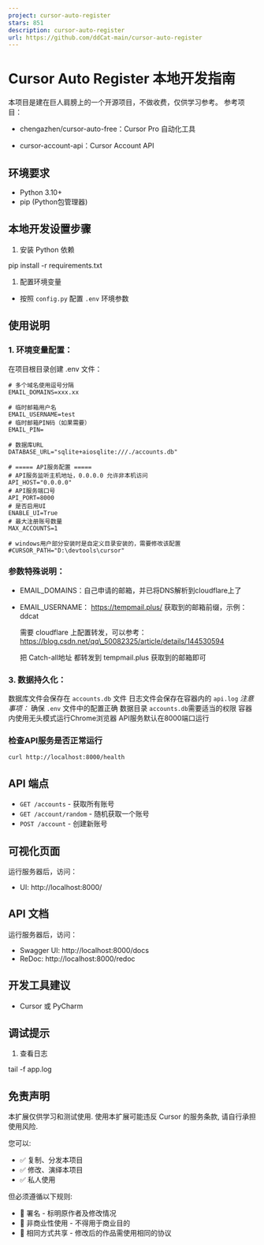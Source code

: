 ```yaml
---
project: cursor-auto-register
stars: 851
description: cursor-auto-register
url: https://github.com/ddCat-main/cursor-auto-register
---
```


Cursor Auto Register 本地开发指南
===========================

本项目是建在巨人肩膀上的一个开源项目，不做收费，仅供学习参考。 参考项目：

-   chengazhen/cursor-auto-free：Cursor Pro 自动化工具
    
-   cursor-account-api：Cursor Account API
    

环境要求
----

-   Python 3.10+
-   pip (Python包管理器)

本地开发设置步骤
--------

1.  安装 Python 依赖

pip install -r requirements.txt

1.  配置环境变量

-   按照 `config.py` 配置 `.env` 环境参数

使用说明
----

### 1\. 环境变量配置：

在项目根目录创建 .env 文件：

```
# 多个域名使用逗号分隔
EMAIL_DOMAINS=xxx.xx

# 临时邮箱用户名
EMAIL_USERNAME=test
# 临时邮箱PIN码（如果需要）
EMAIL_PIN=

# 数据库URL
DATABASE_URL="sqlite+aiosqlite:///./accounts.db"

# ===== API服务配置 =====
# API服务监听主机地址，0.0.0.0 允许非本机访问
API_HOST="0.0.0.0"
# API服务端口号
API_PORT=8000
# 是否启用UI
ENABLE_UI=True
# 最大注册账号数量
MAX_ACCOUNTS=1

# windows用户部分安装时是自定义目录安装的，需要修改该配置
#CURSOR_PATH="D:\devtools\cursor"
```

### 参数特殊说明：

-   EMAIL\_DOMAINS：自己申请的邮箱，并已将DNS解析到cloudflare上了
    
-   EMAIL\_USERNAME： https://tempmail.plus/ 获取到的邮箱前缀，示例：ddcat
    
    需要 cloudflare 上配置转发，可以参考：https://blog.csdn.net/qq\_50082325/article/details/144530594
    
    把 Catch-all地址 都转发到 tempmail.plus 获取到的邮箱即可
    

### 3\. 数据持久化：

数据库文件会保存在 `accounts.db` 文件 日志文件会保存在容器内的 `api.log` _注意事项：_ 确保 `.env` 文件中的配置正确 数据目录 `accounts.db`需要适当的权限 容器内使用无头模式运行Chrome浏览器 API服务默认在8000端口运行

### 检查API服务是否正常运行

```
curl http://localhost:8000/health
```

API 端点
------

-   `GET /accounts` - 获取所有账号
-   `GET /account/random` - 随机获取一个账号
-   `POST /account` - 创建新账号

可视化页面
-----

运行服务器后，访问：

-   UI: http://localhost:8000/
    

API 文档
------

运行服务器后，访问：

-   Swagger UI: http://localhost:8000/docs
-   ReDoc: http://localhost:8000/redoc

开发工具建议
------

-   Cursor 或 PyCharm

调试提示
----

1.  查看日志

tail -f app.log

免责声明
----

本扩展仅供学习和测试使用. 使用本扩展可能违反 Cursor 的服务条款, 请自行承担使用风险.

您可以:

-   ✅ 复制、分发本项目
-   ✅ 修改、演绎本项目
-   ✅ 私人使用

但必须遵循以下规则:

-   📝 署名 - 标明原作者及修改情况
-   🚫 非商业性使用 - 不得用于商业目的
-   🔄 相同方式共享 - 修改后的作品需使用相同的协议

